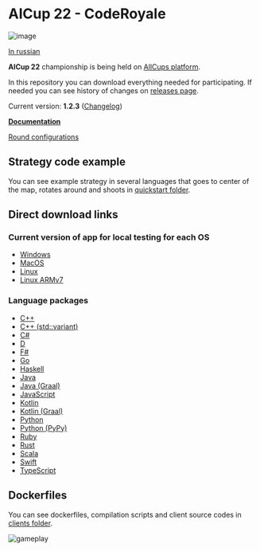 # AICup 22 - CodeRoyale

![image](docs-ru/logo.png)

[In russian](README.md)

**AICup 22** championship is being held on [AllCups platform](https://cups.online/en/contests/coderoyale).

In this repository you can download everything needed for participating.
If needed you can see history of changes on [releases page](https://github.com/All-Cups/aicup22/releases).

Current version: **1.2.3** ([Changelog](CHANGELOG-en.md))

[**Documentation**](docs-en/doc.md)

[Round configurations](presets)

## Strategy code example

You can see example strategy in several languages that goes to center of the map, rotates around and shoots in [quickstart folder](quickstart).

## Direct download links

### Current version of app for local testing for each OS

- [Windows](https://github.com/All-Cups/aicup22/releases/download/v1.2.3/app-windows.zip)
- [MacOS](https://github.com/All-Cups/aicup22/releases/download/v1.2.3/app-macos.tar.gz)
- [Linux](https://github.com/All-Cups/aicup22/releases/download/v1.2.3/app-linux.tar.gz)
- [Linux ARMv7](https://github.com/All-Cups/aicup22/releases/download/v1.2.3/app-linux-armv7.tar.gz)

### Language packages

- [С++](https://github.com/All-Cups/aicup22/releases/download/v1.1.1/client-cpp.zip)
- [С++ (std::variant)](https://github.com/All-Cups/aicup22/releases/download/v1.2.1/client-cpp_variant.zip)
- [C#](https://github.com/All-Cups/aicup22/releases/download/v1.1.1/client-csharp.zip)
- [D](https://github.com/All-Cups/aicup22/releases/download/v1.1.1/client-dlang.zip)
- [F#](https://github.com/All-Cups/aicup22/releases/download/v1.1.1/client-fsharp.zip)
- [Go](https://github.com/All-Cups/aicup22/releases/download/v1.1.1/client-go.zip)
- [Haskell](https://github.com/All-Cups/aicup22/releases/download/v1.1.1/client-haskell.zip)
- [Java](https://github.com/All-Cups/aicup22/releases/download/v1.1.1/client-java.zip)
- [Java (Graal)](https://github.com/All-Cups/aicup22/releases/download/v1.1.1/client-java_graal.zip)
- [JavaScript](https://github.com/All-Cups/aicup22/releases/download/v1.1.1/client-javascript.zip)
- [Kotlin](https://github.com/All-Cups/aicup22/releases/download/v1.1.1/client-kotlin.zip)
- [Kotlin (Graal)](https://github.com/All-Cups/aicup22/releases/download/v1.1.1/client-kotlin.zip)
- [Python](https://github.com/All-Cups/aicup22/releases/download/v1.1.1/client-python.zip)
- [Python (PyPy)](https://github.com/All-Cups/aicup22/releases/download/v1.1.1/client-python_pypy.zip)
- [Ruby](https://github.com/All-Cups/aicup22/releases/download/v1.1.1/client-ruby.zip)
- [Rust](https://github.com/All-Cups/aicup22/releases/download/v1.1.1/client-rust.zip)
- [Scala](https://github.com/All-Cups/aicup22/releases/download/v1.1.1/client-scala.zip)
- [Swift](https://github.com/All-Cups/aicup22/releases/download/v1.1.1/client-swift.zip)
- [TypeScript](https://github.com/All-Cups/aicup22/releases/download/v1.1.1/client-typescript.zip)

## Dockerfiles

You can see dockerfiles, compilation scripts and client source codes in [clients folder](clients).

![gameplay](gameplay.gif)
